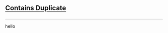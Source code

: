 <h2><a href="https://leetcode.com/problems/contains-duplicate/submissions/854013801/?envType=study-plan&id=data-structure-i">Contains Duplicate</a></h2><h3></h3><hr>hello